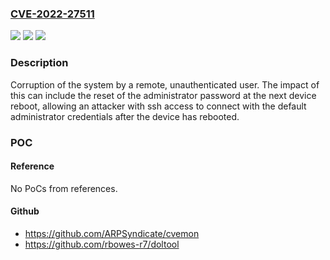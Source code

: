 ### [CVE-2022-27511](https://cve.mitre.org/cgi-bin/cvename.cgi?name=CVE-2022-27511)
![](https://img.shields.io/static/v1?label=Product&message=Citrix%20Application%20Delivery%20Management%20(Citrix%20ADM)&color=blue)
![](https://img.shields.io/static/v1?label=Version&message=n%2Fa&color=blue)
![](https://img.shields.io/static/v1?label=Vulnerability&message=CWE-284%20Improper%20Access%20Control&color=brighgreen)

### Description

Corruption of the system by a remote, unauthenticated user. The impact of this can include the reset of the administrator password at the next device reboot, allowing an attacker with ssh access to connect with the default administrator credentials after the device has rebooted.

### POC

#### Reference
No PoCs from references.

#### Github
- https://github.com/ARPSyndicate/cvemon
- https://github.com/rbowes-r7/doltool

